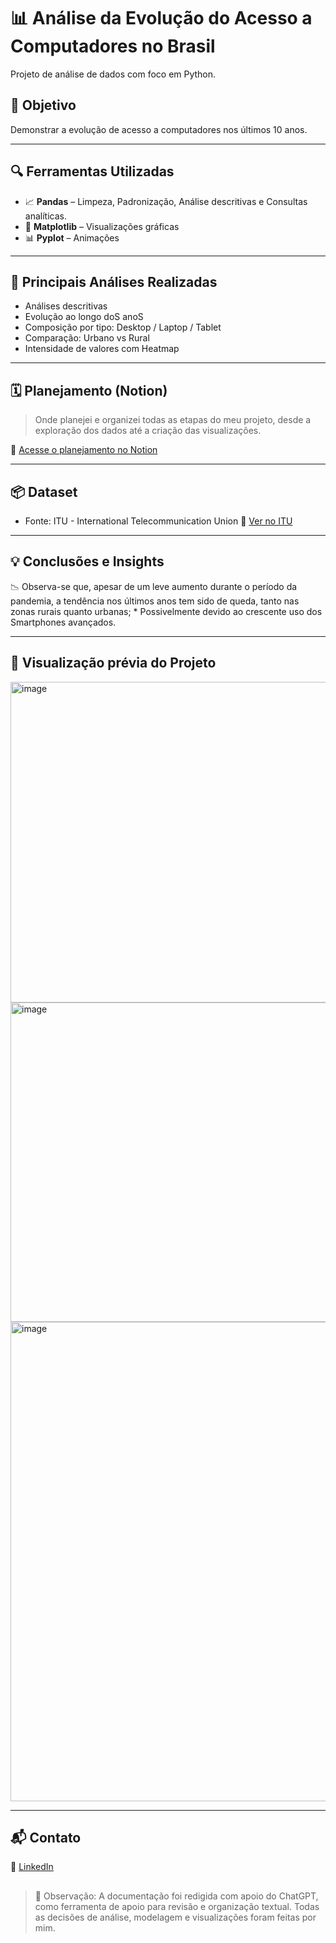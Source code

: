 # 📊 Análise da Evolução do Acesso a Computadores no Brasil

Projeto de análise de dados com foco em Python. 

## 🧠 Objetivo

Demonstrar a evolução de acesso a computadores nos últimos 10 anos.

---

## 🔍 Ferramentas Utilizadas

* 📈 **Pandas** – Limpeza, Padronização, Análise descritivas e Consultas analíticas. 
* 📀 **Matplotlib** – Visualizações gráficas
* 📊 **Pyplot** – Animações

---

## 📌 Principais Análises Realizadas

* Análises descritivas
* Evolução ao longo doS anoS
* Composição por tipo: Desktop / Laptop / Tablet
* Comparação: Urbano vs Rural
* Intensidade de valores com Heatmap

---

## 🗓️ Planejamento (Notion)

> Onde planejei e organizei todas as etapas do meu projeto, desde a exploração dos dados até a criação das visualizações.

🔗 [Acesse o planejamento no Notion](https://www.notion.so/An-lise-de-casas-com-computadores-Brasil-241e462db0f9806fb98cf9e27b05b76f?source=copy_link) 

---

## 📦 Dataset

* Fonte: ITU - International Telecommunication Union
  🔗 [Ver no ITU]([https://www.kaggle.com/datasets/vivek468/superstore-dataset-final](https://datahub.itu.int/data/?e=BRA&c=701&i=100106&v=))

---

## 💡 Conclusões e Insights

📉 Observa-se que, apesar de um leve aumento durante o período da pandemia, a tendência nos últimos anos tem sido de queda, tanto nas zonas rurais quanto urbanas; 
    * Possivelmente devido ao crescente uso dos Smartphones avançados.

---

## 🚀 Visualização prévia do Projeto

<img width="621" height="513" alt="image" src="https://github.com/user-attachments/assets/ffd31ad9-054b-4afd-af63-480a75789543" />


<img width="753" height="511" alt="image" src="https://github.com/user-attachments/assets/35aff278-65df-46ee-9911-463d3f1adc13" />

<img width="905" height="767" alt="image" src="https://github.com/user-attachments/assets/62bc9a92-f55e-4d3b-9830-e0e0349d55d0" />

---

## 📬 Contato

💼 [LinkedIn](https://www.linkedin.com/in/sabrinaroses/)

##

> 📌 Observação: A documentação foi redigida com apoio do ChatGPT, como ferramenta de apoio para revisão e organização textual. Todas as decisões de análise, modelagem e visualizações foram feitas por mim.
